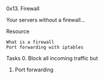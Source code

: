 0x13. Firewall

Your servers without a firewall...

Resource

    What is a firewall
    Port forwarding with iptables

Tasks
0. Block all incoming traffic but
1. Port forwarding
